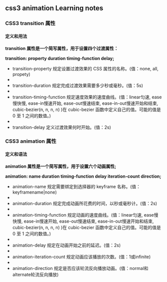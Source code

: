 ## css3 animation Learning notes

### CSS3 transition 属性

#### 定义和用法

**transition 属性是一个简写属性，用于设置四个过渡属性：**

**transition: property duration timing-function delay;**

*  transition-property    规定设置过渡效果的 CSS 属性的名称。(值：none, all, propety)
*  
*  transition-duration    	规定完成过渡效果需要多少秒或毫秒。(值：5s)
*  
*  transition-timing-function    	规定速度效果的速度曲线。(值：linear匀速, ease慢快慢, ease-in慢速开始, ease-out慢速结束, ease-in-out慢速开始和结束, cubic-bezier(n, n, n, n) )在 cubic-bezier 函数中定义自己的值。可能的值是 0 至 1 之间的数值。)
*  
*  transition-delay   	定义过渡效果何时开始。(值：2s)

### CSS3 animation 属性

#### 定义和语法

**animation 属性是一个简写属性，用于设置六个动画属性;**

**animation: name duration timing-function delay iteration-count direction;**

* animation-name    规定需要绑定到选择器的 keyframe 名称。(值：keyframename|none)
* 
* animation-duration    规定完成动画所花费的时间，以秒或毫秒计。(值：2s)
* 
* animation-timing-function    规定动画的速度曲线。(值：linear匀速, ease慢快慢, ease-in慢速开始, ease-out慢速结束, ease-in-out慢速开始和结束, cubic-bezier(n, n, n, n) )在 cubic-bezier 函数中定义自己的值。可能的值是 0 至 1 之间的数值。)
* 
* animation-delay    规定在动画开始之前的延迟。(值：2s)
* 
* animation-iteration-count    规定动画应该播放的次数。(值：1或infinite)
* 
* animation-direction     规定是否应该轮流反向播放动画。(值：normal和alternate轮流反向播放)


